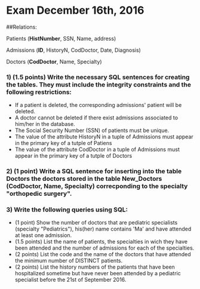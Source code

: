 # Exam December 16th, 2016

##Relations:

Patients (__HistNumber__, SSN, Name, address)

Admissions (__ID__, HistoryN, CodDoctor, Date, Diagnosis)

Doctors (__CodDoctor__, Name, Specialty)


### 1) (1.5 points) Write the necessary SQL sentences for creating the tables. They must include the integrity constraints and the following restrictions:

 * If a patient is deleted, the corresponding admissions' patient will be deleted.
 * A doctor cannot be deleted if there exist admissions associated to him/her in the database.
 * The Social Security Number (SSN) of patients must be unique.
 * The value of the attribute HistoryN in a tuple of Admissions must appear in the primary key of a tutple of Patiens
 * The value of the attribute CodDoctor in a tuple of Admissions must appear in the primary key of a tutple of Doctors

### 2) (1 point) Write a SQL sentence for inserting into the table Doctors the doctors stored in the table New_Doctors (CodDoctor, Name, Specialty) correcponding to the specialty "orthopedic surgery".

### 3) Write the following queries using SQL:

 * (1 point) Show the number of doctors that are pediatric specialists (specialty "Pediatrics"), his(her) name contains 'Ma' and have attended at least one admission.
 * (1.5 points) List the name of patients, the specialties in wich they have been attended and the number of admissions for each of the specialties.
 * (2 points) List the code and the name of the doctors that have attended the minimum number of DISTINCT patients.
 * (2 points) List the history numbers of the patients that have been hospitalized sometime but have never been attended by a pediatric specialist before the 21st of September 2016.


